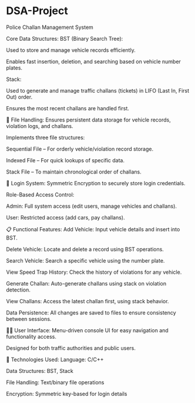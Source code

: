 # DSA-Project
Police Challan Management System

Core Data Structures:
BST (Binary Search Tree):

Used to store and manage vehicle records efficiently.

Enables fast insertion, deletion, and searching based on vehicle number plates.

Stack:

Used to generate and manage traffic challans (tickets) in LIFO (Last In, First Out) order.

Ensures the most recent challans are handled first.

💾 File Handling:
Ensures persistent data storage for vehicle records, violation logs, and challans.

Implements three file structures:

Sequential File – For orderly vehicle/violation record storage.

Indexed File – For quick lookups of specific data.

Stack File – To maintain chronological order of challans.

🔐 Login System:
Symmetric Encryption to securely store login credentials.

Role-Based Access Control:

Admin: Full system access (edit users, manage vehicles and challans).

User: Restricted access (add cars, pay challans).

📋 Functional Features:
Add Vehicle: Input vehicle details and insert into BST.

Delete Vehicle: Locate and delete a record using BST operations.

Search Vehicle: Search a specific vehicle using the number plate.

View Speed Trap History: Check the history of violations for any vehicle.

Generate Challan: Auto-generate challans using stack on violation detection.

View Challans: Access the latest challan first, using stack behavior.

Data Persistence: All changes are saved to files to ensure consistency between sessions.

🧑‍💻 User Interface:
Menu-driven console UI for easy navigation and functionality access.

Designed for both traffic authorities and public users.

📌 Technologies Used:
Language: C/C++

Data Structures: BST, Stack

File Handling: Text/binary file operations

Encryption: Symmetric key-based for login details
